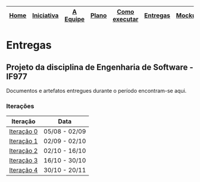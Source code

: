 [Home](/README.md) | [Iniciativa](#iniciativa) | [A Equipe](#a-equipe)| [Plano](#plano-de-desenvolvimento) | [Como executar](#como-executar) | [Entregas](/docs/iteracoes.md) | [Mockups](/docs/mockups.md) | [Scrum Planning](https://docs.google.com/spreadsheets/d/1IM-rr2NfbDLIVCjXCaKXF7hhWi1qT7XSH_i9--tT9F8/) |
|----|----|----|----|----|----|----|----|

# Entregas

## Projeto da disciplina de Engenharia de Software - IF977

Documentos e artefatos entregues durante o período encontram-se aqui.


### Iterações

| Iteração | Data |
|----------|----------|
|[Iteração 0](/docs/iteracoes/iteracao0/iteracao0.md) | 05/08 - 02/09 |
|[Iteração 1](/docs/iteracoes/iteracao1/iteracao1.md) | 02/09 - 02/10 |
|[Iteração 2](/docs/iteracoes/iteracao2.md) | 02/10 - 16/10 |
|[Iteração 3](/docs/iteracoes/iteracao3.md) | 16/10 - 30/10 |
|[Iteração 4](/docs/iteracoes/iteracao4.md) | 30/10 - 20/11 |
